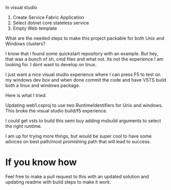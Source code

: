 In visual studio

1. Create Service Fabric Application
2. Select dotnet core stateless service
3. Empty Web template

What are the needed steps to make this project packable for both Unix and Windows clusters?

I know that i found some quickstart repository with an example. But hey, that was a bunch of sh, cmd files and what not. Its not the experience I am looking for. I dont want to develop on linux.

I just want a nice visual studio experience where I can press F5 to test on my windows dev box and when done commit the code and have VSTS build both a linux and windows package.


Here is what I tried.

Updating web1.csproj to use two RuntimeIdentifiers for Unix and windows. This broke the visual studio build/f5 experience.

I could get vsts to build this semi buy adding msbuild arguments to select the right runtime. 

I am up for trying more things, but would be super cool to have some advices on best path/most promishing path that will lead to success.


# If you know how
Feel free to make a pull request to this with an updated solution  and updating readme with build steps to make it work.